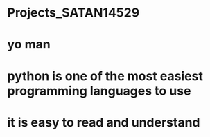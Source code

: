 # Projects_SATAN14529
# yo man
# python is one of the most easiest programming languages to use
# it is easy to read and understand
